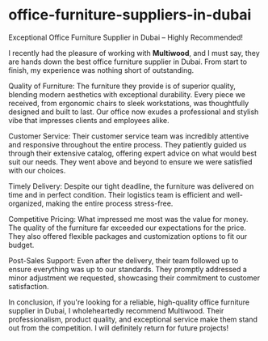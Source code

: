 # office-furniture-suppliers-in-dubai
Exceptional Office Furniture Supplier in Dubai – Highly Recommended!

I recently had the pleasure of working with **Multiwood**, and I must say, they are hands down the best office furniture supplier in Dubai. From start to finish, my experience was nothing short of outstanding.

Quality of Furniture:
The furniture they provide is of superior quality, blending modern aesthetics with exceptional durability. Every piece we received, from ergonomic chairs to sleek workstations, was thoughtfully designed and built to last. Our office now exudes a professional and stylish vibe that impresses clients and employees alike.

Customer Service:
Their customer service team was incredibly attentive and responsive throughout the entire process. They patiently guided us through their extensive catalog, offering expert advice on what would best suit our needs. They went above and beyond to ensure we were satisfied with our choices.

Timely Delivery:
Despite our tight deadline, the furniture was delivered on time and in perfect condition. Their logistics team is efficient and well-organized, making the entire process stress-free.

Competitive Pricing:
What impressed me most was the value for money. The quality of the furniture far exceeded our expectations for the price. They also offered flexible packages and customization options to fit our budget.

Post-Sales Support:
Even after the delivery, their team followed up to ensure everything was up to our standards. They promptly addressed a minor adjustment we requested, showcasing their commitment to customer satisfaction.

In conclusion, if you're looking for a reliable, high-quality office furniture supplier in Dubai, I wholeheartedly recommend Multiwood. Their professionalism, product quality, and exceptional service make them stand out from the competition. I will definitely return for future projects!
